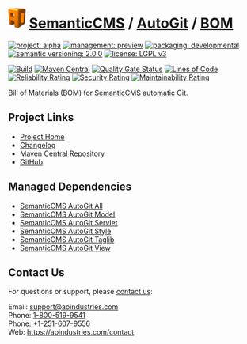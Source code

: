 # [<img src="ao-logo.png" alt="AO Logo" width="35" height="40">](https://github.com/ao-apps) [SemanticCMS](https://github.com/ao-apps/semanticcms) / [AutoGit](https://github.com/ao-apps/semanticcms-autogit) / [BOM](https://github.com/ao-apps/semanticcms-autogit-bom)

[![project: alpha](https://semanticcms.com/ao-badges/project-alpha.svg)](https://aoindustries.com/life-cycle#project-alpha)
[![management: preview](https://semanticcms.com/ao-badges/management-preview.svg)](https://aoindustries.com/life-cycle#management-preview)
[![packaging: developmental](https://semanticcms.com/ao-badges/packaging-developmental.svg)](https://aoindustries.com/life-cycle#packaging-developmental)  
[![semantic versioning: 2.0.0](https://semanticcms.com/ao-badges/semver-2.0.0.svg)](http://semver.org/spec/v2.0.0.html)
[![license: LGPL v3](https://semanticcms.com/ao-badges/license-lgpl-3.0.svg)](https://www.gnu.org/licenses/lgpl-3.0)

[![Build](https://github.com/ao-apps/semanticcms-autogit-bom/workflows/Build/badge.svg?branch=master)](https://github.com/ao-apps/semanticcms-autogit-bom/actions?query=workflow%3ABuild)
[![Maven Central](https://maven-badges.herokuapp.com/maven-central/com.semanticcms/semanticcms-autogit-bom/badge.svg)](https://maven-badges.herokuapp.com/maven-central/com.semanticcms/semanticcms-autogit-bom)
[![Quality Gate Status](https://sonarcloud.io/api/project_badges/measure?branch=master&project=com.semanticcms%3Asemanticcms-autogit-bom&metric=alert_status)](https://sonarcloud.io/dashboard?branch=master&id=com.semanticcms%3Asemanticcms-autogit-bom)
[![Lines of Code](https://sonarcloud.io/api/project_badges/measure?branch=master&project=com.semanticcms%3Asemanticcms-autogit-bom&metric=ncloc)](https://sonarcloud.io/component_measures?branch=master&id=com.semanticcms%3Asemanticcms-autogit-bom&metric=ncloc)  
[![Reliability Rating](https://sonarcloud.io/api/project_badges/measure?branch=master&project=com.semanticcms%3Asemanticcms-autogit-bom&metric=reliability_rating)](https://sonarcloud.io/component_measures?branch=master&id=com.semanticcms%3Asemanticcms-autogit-bom&metric=Reliability)
[![Security Rating](https://sonarcloud.io/api/project_badges/measure?branch=master&project=com.semanticcms%3Asemanticcms-autogit-bom&metric=security_rating)](https://sonarcloud.io/component_measures?branch=master&id=com.semanticcms%3Asemanticcms-autogit-bom&metric=Security)
[![Maintainability Rating](https://sonarcloud.io/api/project_badges/measure?branch=master&project=com.semanticcms%3Asemanticcms-autogit-bom&metric=sqale_rating)](https://sonarcloud.io/component_measures?branch=master&id=com.semanticcms%3Asemanticcms-autogit-bom&metric=Maintainability)

Bill of Materials (BOM) for [SemanticCMS automatic Git](https://github.com/ao-apps/semanticcms-autogit).

## Project Links
* [Project Home](https://semanticcms.com/autogit/bom/)
* [Changelog](https://semanticcms.com/autogit/bom/changelog)
* [Maven Central Repository](https://central.sonatype.com/search?namespace=com.semanticcms&q=a%3Asemanticcms-autogit-bom)
* [GitHub](https://github.com/ao-apps/semanticcms-autogit-bom)

## Managed Dependencies
* [SemanticCMS AutoGit All](https://github.com/ao-apps/semanticcms-autogit-all)
* [SemanticCMS AutoGit Model](https://github.com/ao-apps/semanticcms-autogit-model)
* [SemanticCMS AutoGit Servlet](https://github.com/ao-apps/semanticcms-autogit-servlet)
* [SemanticCMS AutoGit Style](https://github.com/ao-apps/semanticcms-autogit-style)
* [SemanticCMS AutoGit Taglib](https://github.com/ao-apps/semanticcms-autogit-taglib)
* [SemanticCMS AutoGit View](https://github.com/ao-apps/semanticcms-autogit-view)

## Contact Us
For questions or support, please [contact us](https://aoindustries.com/contact):

Email: [support@aoindustries.com](mailto:support@aoindustries.com)  
Phone: [1-800-519-9541](tel:1-800-519-9541)  
Phone: [+1-251-607-9556](tel:+1-251-607-9556)  
Web: https://aoindustries.com/contact

